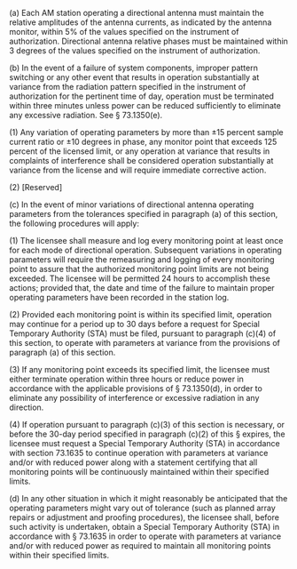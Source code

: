 (a) Each AM station operating a directional antenna must maintain the relative amplitudes of the antenna currents, as indicated by the antenna monitor, within 5% of the values specified on the instrument of authorization. Directional antenna relative phases must be maintained within 3 degrees of the values specified on the instrument of authorization.

(b) In the event of a failure of system components, improper pattern switching or any other event that results in operation substantially at variance from the radiation pattern specified in the instrument of authorization for the pertinent time of day, operation must be terminated within three minutes unless power can be reduced sufficiently to eliminate any excessive radiation. See § 73.1350(e).

(1) Any variation of operating parameters by more than ±15 percent sample current ratio or ±10 degrees in phase, any monitor point that exceeds 125 percent of the licensed limit, or any operation at variance that results in complaints of interference shall be considered operation substantially at variance from the license and will require immediate corrective action.

(2) [Reserved]

(c) In the event of minor variations of directional antenna operating parameters from the tolerances specified in paragraph (a) of this section, the following procedures will apply:

(1) The licensee shall measure and log every monitoring point at least once for each mode of directional operation. Subsequent variations in operating parameters will require the remeasuring and logging of every monitoring point to assure that the authorized monitoring point limits are not being exceeded. The licensee will be permitted 24 hours to accomplish these actions; provided that, the date and time of the failure to maintain proper operating parameters have been recorded in the station log.

(2) Provided each monitoring point is within its specified limit, operation may continue for a period up to 30 days before a request for Special Temporary Authority (STA) must be filed, pursuant to paragraph (c)(4) of this section, to operate with parameters at variance from the provisions of paragraph (a) of this section.

(3) If any monitoring point exceeds its specified limit, the licensee must either terminate operation within three hours or reduce power in accordance with the applicable provisions of § 73.1350(d), in order to eliminate any possibility of interference or excessive radiation in any direction.

(4) If operation pursuant to paragraph (c)(3) of this section is necessary, or before the 30-day period specified in paragraph (c)(2) of this § expires, the licensee must request a Special Temporary Authority (STA) in accordance with section 73.1635 to continue operation with parameters at variance and/or with reduced power along with a statement certifying that all monitoring points will be continuously maintained within their specified limits.

(d) In any other situation in which it might reasonably be anticipated that the operating parameters might vary out of tolerance (such as planned array repairs or adjustment and proofing procedures), the licensee shall, before such activity is undertaken, obtain a Special Temporary Authority (STA) in accordance with § 73.1635 in order to operate with parameters at variance and/or with reduced power as required to maintain all monitoring points within their specified limits.

